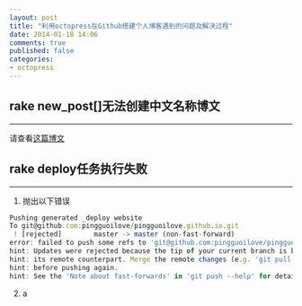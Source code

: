 ```yaml
---
layout: post
title: "利用octopress在Github搭建个人博客遇到的问题及解决过程"
date: 2014-01-18 14:06
comments: true
published: false
categories: 
- octopress
---
```


## rake new_post[]无法创建中文名称博文
----------------

请查看[这篇博文][1]

## rake deploy任务执行失败
----------------
1. 抛出以下错误  
```javascript
Pushing generated _deploy website
To git@github.com:pingguoilove/pingguoilove.github.io.git
 ! [rejected]        master -> master (non-fast-forward)
error: failed to push some refs to 'git@github.com:pingguoilove/pingguoilove.github.io.git'
hint: Updates were rejected because the tip of your current branch is behind
hint: its remote counterpart. Merge the remote changes (e.g. 'git pull')
hint: before pushing again.
hint: See the 'Note about fast-forwards' in 'git push --help' for details.
```  

2. a 





[1]:(http://agiledon.github.io/blog/2012/12/25/octopress-issues-solution-and-tips/)